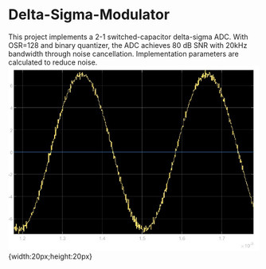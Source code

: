 # Delta-Sigma-Modulator
This project implements a 2-1 switched-capacitor delta-sigma ADC. With OSR=128 and binary quantizer, the ADC achieves 80 dB SNR with 20kHz bandwidth through noise cancellation. Implementation parameters are calculated to reduce noise.\
![ADC output](https://github.com/Peggy-Gits/Delta-Sigma-Modulator/blob/main/images/x_2_1_sim.jpg){width:20px;height:20px}
